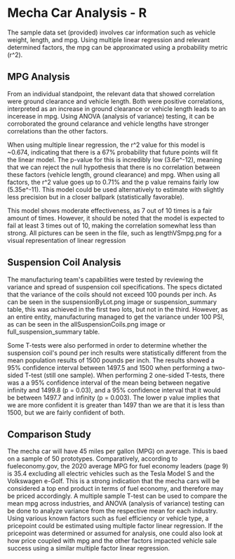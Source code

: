 # Mecha Car Analysis - R
The sample data set (provided) involves car information such as vehicle weight, length, and mpg. Using multiple linear regression and relevant determined factors, the mpg can be approximated using a probability metric (r^2).

## MPG Analysis
From an individual standpoint, the relevant data that showed correlation were ground clearance and vehicle length. Both were positive correlations, interpreted as an increase in ground clearance or vehicle length leads to an incerease in mpg. Using ANOVA (analysis of variance) testing, it can be corroborated the ground celarance and vehicle lengths have stronger correlations than the other factors.

When using multiple linear regression, the r^2 value for this model is ~0.674, indicating that there is a 67% probability that future points will fit the linear model. The p-value for this is incredibly low (3.6e^-12), meaning that we can reject the null hypothesis that there is no correlation between these factors (vehicle length, ground clearance) and mpg. When using all factors, the r^2 value goes up to 0.71% and the p value remains fairly low (5.35e^-11). This model could be used alternatively to estimate with slightly less precision but in a closer ballpark (statistically favorable).

This model shows moderate effectiveness, as 7 out of 10 times is a fair amount of times. However, it should be noted that the model is expected to fail at least 3 times out of 10, making the correlation somewhat less than strong. All pictures can be seen in the file, such as lengthVSmpg.png for a visual representation of linear regression


## Suspension Coil Analysis
The manufacturing team's capabilities were tested by reviewing the variance and spread of suspension coil specifications. The specs dictated that the variance of the coils should not exceed 100 pounds per inch. As can be seen in the suspensionByLot.png image or suspension_summary table, this was achieved in the first two lots, but not in the third. However, as an entire entity, manufacturing managed to get the variance under 100 PSI, as can be seen in the allSuspensionCoils.png image or full_suspension_summary table.

Some T-tests were also performed in order to determine whether the suspension coil's pound per inch results were statistically different from the mean population results of 1500 pounds per inch. The results showed a 95% confidence interval between 1497.5 and 1500 when performing a two-sided T-test (still one sample). When performing 2 one-sided T-tests, there was a a 95% confidence interval of the mean being between negative infinity and 1499.8 (p = 0.03), and a 95% confidence interval that it would be between 1497.7 and infinity (p = 0.003). The lower p value implies that we are more confident it is greater than 1497 than we are that it is less than 1500, but we are fairly confident of both.


## Comparison Study
The mecha car will have 45 miles per gallon (MPG) on average. This is baed on a sample of 50 prototypes. Comparatively, according to fueleconomy.gov, the 2020 average MPG for fuel economy leaders (page 9) is 35.4 excluding all electric vehicles such as the Tesla Model S and the Volkswagen e-Golf. This is a strong indication that the mecha cars will be considered a top end product in terms of fuel economy, and therefore may be priced accordingly. A multiple sample T-test can be used to compare the mean mpg across industries, and ANOVA (analysis of variance) testing can be done to analyze variance from the respective mean for each industry. Using various known factors such as fuel efficiency or vehicle type, a pricepoint could be estimated using multiple factor linear regression. If the pricepoint was determined or assumed for analysis, one could also look at how price coupled with mpg and the other factors impacted vehicle sale success using a similar multiple factor linear regression.
